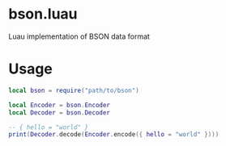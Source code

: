 # bson.luau

Luau implementation of BSON data format

# Usage

```lua
local bson = require("path/to/bson")

local Encoder = bson.Encoder
local Decoder = bson.Decoder

-- { hello = "world" }
print(Decoder.decode(Encoder.encode({ hello = "world" })))
```
